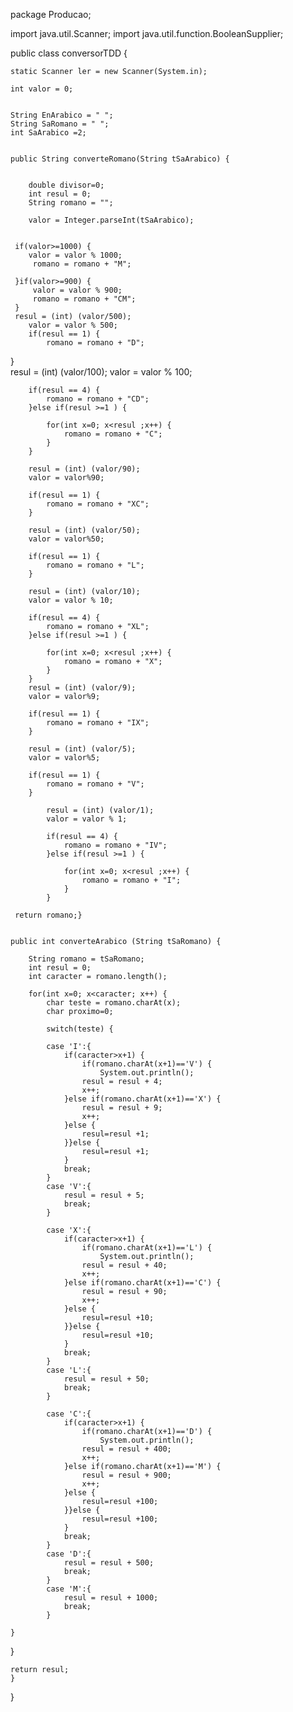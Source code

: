 package Producao;

import java.util.Scanner;
import java.util.function.BooleanSupplier;

public class conversorTDD {
	
	static Scanner ler = new Scanner(System.in);
	
	int valor = 0;
	
	
	String EnArabico = " ";
	String SaRomano = " ";
	int SaArabico =2;
	
	
	public String converteRomano(String tSaArabico) {

	
		double divisor=0;
		int resul = 0;
		String romano = "";
		
		valor = Integer.parseInt(tSaArabico);
		

	 if(valor>=1000) {
		valor = valor % 1000;
		 romano = romano + "M";
		 
	 }if(valor>=900) {
		 valor = valor % 900; 
		 romano = romano + "CM";
	 }
	 resul = (int) (valor/500);
		valor = valor % 500;
		if(resul == 1) {
			romano = romano + "D";		
}	
		resul = (int) (valor/100);
		valor = valor % 100;
		
		if(resul == 4) {
			romano = romano + "CD";
		}else if(resul >=1 ) {
			
			for(int x=0; x<resul ;x++) {
				romano = romano + "C";
			}
		}
		
		resul = (int) (valor/90); 
		valor = valor%90;
		
		if(resul == 1) {
			romano = romano + "XC";
		}
		
		resul = (int) (valor/50); 
		valor = valor%50;
		
		if(resul == 1) {
			romano = romano + "L";
		}
		
		resul = (int) (valor/10);
		valor = valor % 10;
		
		if(resul == 4) {
			romano = romano + "XL";
		}else if(resul >=1 ) {
			
			for(int x=0; x<resul ;x++) {
				romano = romano + "X";
			}
		}
		resul = (int) (valor/9); 
		valor = valor%9;
		
		if(resul == 1) {
			romano = romano + "IX";
		}
		
		resul = (int) (valor/5); 
		valor = valor%5;
		
		if(resul == 1) {
			romano = romano + "V";
		}
			
			resul = (int) (valor/1);
			valor = valor % 1;
			
			if(resul == 4) {
				romano = romano + "IV";
			}else if(resul >=1 ) {
				
				for(int x=0; x<resul ;x++) {
					romano = romano + "I";
				}
			}
	 
	 return romano;}

	
	public int converteArabico (String tSaRomano) {
		
		String romano = tSaRomano;
		int resul = 0;
		int caracter = romano.length();
		
		for(int x=0; x<caracter; x++) {
			char teste = romano.charAt(x);
			char proximo=0;
				
			switch(teste) {
			
			case 'I':{
				if(caracter>x+1) {
					if(romano.charAt(x+1)=='V') {
						System.out.println();
					resul = resul + 4;
					x++;
				}else if(romano.charAt(x+1)=='X') {
					resul = resul + 9;
					x++;
				}else {
					resul=resul +1;
				}}else {
					resul=resul +1;
				}
				break;
			}	
			case 'V':{
				resul = resul + 5;
				break;	
			}
				
			case 'X':{
				if(caracter>x+1) {
					if(romano.charAt(x+1)=='L') {
						System.out.println();
					resul = resul + 40;
					x++;
				}else if(romano.charAt(x+1)=='C') {
					resul = resul + 90;
					x++;
				}else {
					resul=resul +10;
				}}else {
					resul=resul +10;
				}
				break;
			}	
			case 'L':{
				resul = resul + 50;
				break;	
			}
			
			case 'C':{
				if(caracter>x+1) {
					if(romano.charAt(x+1)=='D') {
						System.out.println();
					resul = resul + 400;
					x++;
				}else if(romano.charAt(x+1)=='M') {
					resul = resul + 900;
					x++;
				}else {
					resul=resul +100;
				}}else {
					resul=resul +100;
				}
				break;
			}
			case 'D':{
				resul = resul + 500;
				break;	
			}	
			case 'M':{
				resul = resul + 1000;
				break;
			}
		
	}
}
	
	return resul;
	}
}
